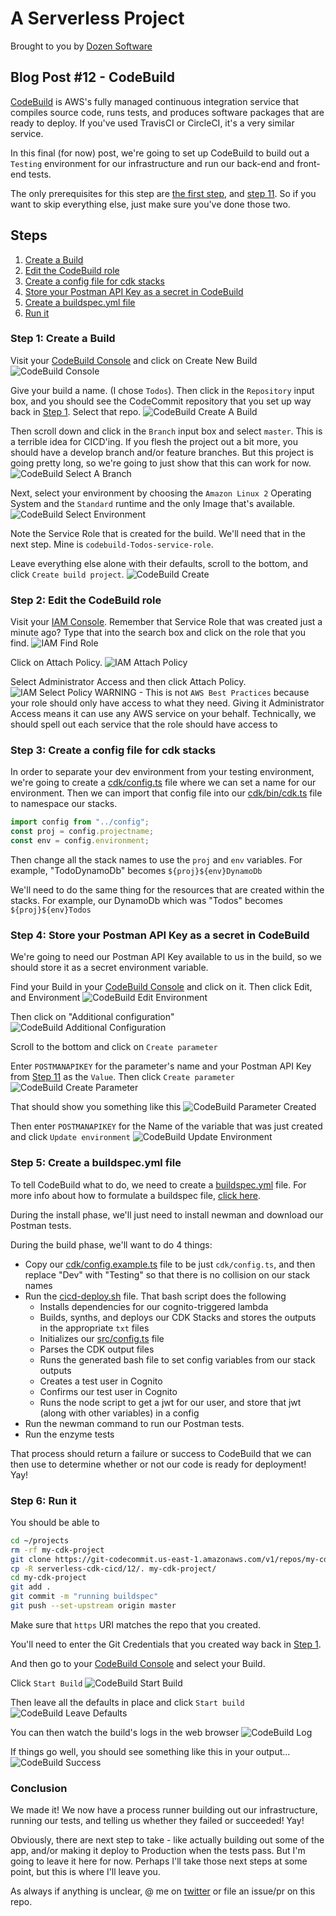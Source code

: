 # A Serverless Project

Brought to you by [Dozen Software](dozensoft.com)

## Blog Post #12 - CodeBuild

[CodeBuild](https://aws.amazon.com/codebuild/) is AWS's fully managed continuous integration service that compiles source code, runs tests, and produces software packages that are ready to deploy. If you've used TravisCI or CircleCI, it's a very similar service.

In this final (for now) post, we're going to set up CodeBuild to build out a `Testing` environment for our infrastructure and run our back-end and front-end tests.

The only prerequisites for this step are [the first step](../01), and [step 11](../11). So if you want to skip everything else, just make sure you've done those two.

## Steps

1. [Create a Build](#build)
1. [Edit the CodeBuild role](#iam)
1. [Create a config file for cdk stacks](#config)
1. [Store your Postman API Key as a secret in CodeBuild](#secret)
1. [Create a buildspec.yml file](#buildspec)
1. [Run it](#run)

### Step 1: Create a Build <a name="build"></a>

Visit your [CodeBuild Console](https://us-east-1.console.aws.amazon.com/codesuite/codebuild/projects?region=us-east-1) and click on Create New Build
![CodeBuild Console](../images/56_CodeBuild_Console.png)

Give your build a name. (I chose `Todos`). Then click in the `Repository` input box, and you should see the CodeCommit repository that you set up way back in [Step 1](#codecommit). Select that repo.
![CodeBuild Create A Build](../images/57_CodeBuild_Create_A_Build.png)

Then scroll down and click in the `Branch` input box and select `master`. This is a terrible idea for CICD'ing. If you flesh the project out a bit more, you should have a develop branch and/or feature branches. But this project is going pretty long, so we're going to just show that this can work for now.
![CodeBuild Select A Branch](../images/58_CodeBuild_Select_A_Branch.png)

Next, select your environment by choosing the `Amazon Linux 2` Operating System and the `Standard` runtime and the only Image that's available.
![CodeBuild Select Environment](../images/59_CodeBuild_Select_Environment.png)

Note the Service Role that is created for the build. We'll need that in the next step. Mine is `codebuild-Todos-service-role`.

Leave everything else alone with their defaults, scroll to the bottom, and click `Create build project`.
![CodeBuild Create](../images/60_CodeBuild_Create.png)

### Step 2: Edit the CodeBuild role <a name="iam"></a>

Visit your [IAM Console](https://console.aws.amazon.com/iam/home?region=us-east-1#/roles). Remember that Service Role that was created just a minute ago? Type that into the search box and click on the role that you find.
![IAM Find Role](../images/61_IAM_Find_Role.png)

Click on Attach Policy.
![IAM Attach Policy](../images/62_Attach_Policy.png)

Select Administrator Access and then click Attach Policy.
![IAM Select Policy](../images/63_Select_Policy.png)
WARNING - This is not `AWS Best Practices` because your role should only have access to what they need. Giving it Administrator Access means it can use any AWS service on your behalf. Technically, we should spell out each service that the role should have access to

### Step 3: Create a config file for cdk stacks <a name="config"></a>

In order to separate your dev environment from your testing environment, we're going to create a [cdk/config.ts](cdk/config.ts) file where we can set a name for our environment. Then we can import that config file into our [cdk/bin/cdk.ts](cdk/bin/cdk.ts) file to namespace our stacks.

```js
import config from "../config";
const proj = config.projectname;
const env = config.environment;
```

Then change all the stack names to use the `proj` and `env` variables.
For example, "TodoDynamoDb" becomes `${proj}${env}DynamoDb`

We'll need to do the same thing for the resources that are created within the stacks. For example, our DynamoDb which was "Todos" becomes `${proj}${env}Todos`

### Step 4: Store your Postman API Key as a secret in CodeBuild <a name="secret"></a>

We're going to need our Postman API Key available to us in the build, so we should store it as a secret environment variable.

Find your Build in your [CodeBuild Console](https://us-east-1.console.aws.amazon.com/codesuite/codebuild/projects?region=us-east-1) and click on it. Then click Edit, and Environment
![CodeBuild Edit Environment](../images/64_CodeBuild_Edit_Environment.png)

Then click on "Additional configuration"
![CodeBuild Additional Configuration](../images/65_CodeBuild_Additional_Configuration.png)

Scroll to the bottom and click on `Create parameter`

Enter `POSTMANAPIKEY` for the parameter's name and your Postman API Key from [Step 11](../11#api-key) as the `Value`. Then click `Create parameter`
![CodeBuild Create Parameter](../images/70_CodeBuild_Create_Parameter.png)

That should show you something like this
![CodeBuild Parameter Created](../images/71_CodeBuild_Parameter_Created.png)

Then enter `POSTMANAPIKEY` for the Name of the variable that was just created and click `Update environment`
![CodeBuild Update Environment](../images/72_CodeBuild_Update_Environment.png)

### Step 5: Create a buildspec.yml file <a name="buildspec"></a>

To tell CodeBuild what to do, we need to create a [buildspec.yml](buildspec.yml) file. For more info about how to formulate a buildspec file, [click here](https://docs.aws.amazon.com/codebuild/latest/userguide/build-spec-ref.html).

During the install phase, we'll just need to install newman and download our Postman tests.

During the build phase, we'll want to do 4 things:

- Copy our [cdk/config.example.ts](cdk/config.example.ts) file to be just `cdk/config.ts`, and then replace "Dev" with "Testing" so that there is no collision on our stack names
- Run the [cicd-deploy.sh](cicd-deploy.sh) file. That bash script does the following
  - Installs dependencies for our cognito-triggered lambda
  - Builds, synths, and deploys our CDK Stacks and stores the outputs in the appropriate `txt` files
  - Initializes our [src/config.ts](src/config.ts) file
  - Parses the CDK output files
  - Runs the generated bash file to set config variables from our stack outputs
  - Creates a test user in Cognito
  - Confirms our test user in Cognito
  - Runs the node script to get a jwt for our user, and store that jwt (along with other variables) in a config
- Run the newman command to run our Postman tests.
- Run the enzyme tests

That process should return a failure or success to CodeBuild that we can then use to determine whether or not our code is ready for deployment! Yay!

### Step 6: Run it <a name="run"></a>

You should be able to

```sh
cd ~/projects
rm -rf my-cdk-project
git clone https://git-codecommit.us-east-1.amazonaws.com/v1/repos/my-cdk-project
cp -R serverless-cdk-cicd/12/. my-cdk-project/
cd my-cdk-project
git add .
git commit -m "running buildspec"
git push --set-upstream origin master
```

Make sure that `https` URI matches the repo that you created.

You'll need to enter the Git Credentials that you created way back in [Step 1](#git-creds).

And then go to your [CodeBuild Console](https://us-east-1.console.aws.amazon.com/codesuite/codebuild/projects?region=us-east-1) and select your Build.

Click `Start Build`
![CodeBuild Start Build](../images/67_CodeBuild_Start_Build.png)

Then leave all the defaults in place and click `Start build`
![CodeBuild Leave Defaults](../images/68_CodeBuild_Leave_Defaults.png)

You can then watch the build's logs in the web browser
![CodeBuild Log](../images/69_CodeBuild_Log.png)

If things go well, you should see something like this in your output...
![CodeBuild Success](../images/73_CodeBuild_Success.png)

### Conclusion

We made it! We now have a process runner building out our infrastructure, running our tests, and telling us whether they failed or succeeded! Yay!

Obviously, there are next step to take - like actually building out some of the app, and/or making it deploy to Production when the tests pass. But I'm going to leave it here for now. Perhaps I'll take those next steps at some point, but this is where I'll leave you.

As always if anything is unclear, @ me on [twitter](https://twitter.com/murribu) or file an issue/pr on this repo.
